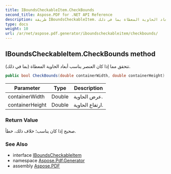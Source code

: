 ```yaml
---
title: IBoundsCheckableItem.CheckBounds
second_title: Aspose.PDF for .NET API Reference
description: طريقة IBoundsCheckableItem. تتحقق مما إذا كان العنصر يناسب أبعاد الحاوية المعطاة بما في ذلك
type: docs
weight: 10
url: /ar/net/aspose.pdf.generator/iboundscheckableitem/checkbounds/
---
```

## IBoundsCheckableItem.CheckBounds method

تتحقق مما إذا كان العنصر يناسب أبعاد الحاوية المعطاة (بما في ذلك).

```csharp
public bool CheckBounds(double containerWidth, double containerHeight)
```

| Parameter | Type | Description |
| --- | --- | --- |
| containerWidth | Double | عرض الحاوية. |
| containerHeight | Double | ارتفاع الحاوية. |

### Return Value

صحيح إذا كان يناسب؛ خلاف ذلك، خطأ.

### See Also

* interface [IBoundsCheckableItem](../)
* namespace [Aspose.Pdf.Generator](../../../aspose.pdf.generator/)
* assembly [Aspose.PDF](../../../)